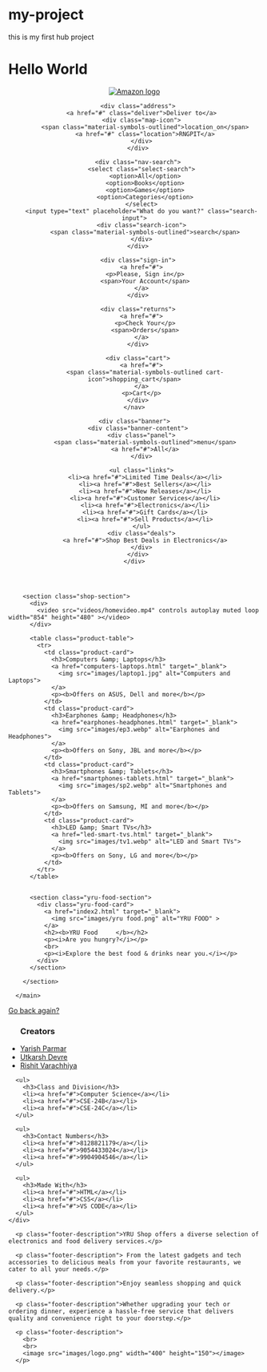 # my-project
this is my first hub project
<html>
<body>
<h1>Hello World</h1>
<!DOCTYPE html>
<html lang="en">

<head>
  <meta charset="UTF-8">
  <meta name="viewport" content="width=device-width, initial-scale=1.0">
  <meta name="description" content="Amazon-like e-commerce site by Yarish Parmar">
  <title>YRU Shop</title>
  <link rel="stylesheet" href="style.css">
  <link rel="stylesheet" href="https://fonts.googleapis.com/css2?family=Material+Symbols+Outlined:opsz,wght,FILL,GRAD@20..48,100..700,0..1,-50..200">
</head>

<body>
  <header>
    <nav class="navbar">
      <div class="nav-logo">
        <a href="#"><img src="images/logo.png" alt="Amazon logo"></a>
      </div>

      <div class="address">
        <a href="#" class="deliver">Deliver to</a>
        <div class="map-icon">
          <span class="material-symbols-outlined">location_on</span>
          <a href="#" class="location">RNGPIT</a>
        </div>
      </div>

      <div class="nav-search">
        <select class="select-search">
          <option>All</option>
          <option>Books</option>
          <option>Games</option>
          <option>Categories</option>
        </select>
        <input type="text" placeholder="What do you want?" class="search-input">
        <div class="search-icon">
          <span class="material-symbols-outlined">search</span>
        </div>
      </div>

      <div class="sign-in">
        <a href="#">
          <p>Please, Sign in</p>
          <span>Your Account</span>
        </a>
      </div>

      <div class="returns">
        <a href="#">
          <p>Check Your</p>
          <span>Orders</span>
        </a>
      </div>

      <div class="cart">
        <a href="#">
          <span class="material-symbols-outlined cart-icon">shopping_cart</span>
        </a>
        <p>Cart</p>
      </div>
    </nav>
    
    <div class="banner">
      <div class="banner-content">
        <div class="panel">
          <span class="material-symbols-outlined">menu</span>
          <a href="#">All</a>
        </div>

        <ul class="links">
          <li><a href="#">Limited Time Deals</a></li>
          <li><a href="#">Best Sellers</a></li>
          <li><a href="#">New Releases</a></li>
          <li><a href="#">Customer Services</a></li>
          <li><a href="#">Electronics</a></li>
          <li><a href="#">Gift Cards</a></li>
          <li><a href="#">Sell Products</a></li>
        </ul>
        <div class="deals">
          <a href="#">Shop Best Deals in Electronics</a>
        </div>
      </div>
    </div>
  </header>

  <main>

        <section class="shop-section">
          <div>
            <video src="videos/homevideo.mp4" controls autoplay muted loop width="854" height="480" ></video>
          </div>
          
          <table class="product-table">
            <tr>
              <td class="product-card">
                <h3>Computers &amp; Laptops</h3>
                <a href="computers-laptops.html" target="_blank">
                  <img src="images/laptop1.jpg" alt="Computers and Laptops">
                </a>
                <p><b>Offers on ASUS, Dell and more</b></p>
              </td>
              <td class="product-card">
                <h3>Earphones &amp; Headphones</h3>
                <a href="earphones-headphones.html" target="_blank">
                  <img src="images/ep3.webp" alt="Earphones and Headphones">
                </a>
                <p><b>Offers on Sony, JBL and more</b></p>
              </td>
              <td class="product-card">
                <h3>Smartphones &amp; Tablets</h3>
                <a href="smartphones-tablets.html" target="_blank">
                  <img src="images/sp2.webp" alt="Smartphones and Tablets">
                </a>
                <p><b>Offers on Samsung, MI and more</b></p>
              </td>
              <td class="product-card">
                <h3>LED &amp; Smart TVs</h3>
                <a href="led-smart-tvs.html" target="_blank">
                  <img src="images/tv1.webp" alt="LED and Smart TVs">
                </a>
                <p><b>Offers on Sony, LG and more</b></p>
              </td>
            </tr>
          </table>
      
  
          <section class="yru-food-section">
            <div class="yru-food-card">
              <a href="index2.html" target="_blank">
                <img src="images/yru food.png" alt="YRU FOOD" >
              </a>
              <h2><b>YRU Food     </b></h2>
              <p><i>Are you hungry?</i></p>
              <br>
              <p><i>Explore the best food & drinks near you.</i></p>
            </div>
          </section>
      
        </section>
      
      </main>
      
  <footer>
    <a href="#" class="footer-title">Go back again?</a>
    <div class="footer-items">
      <ul>
        <h3>Creators</h3>
        <li><a href="#">Yarish Parmar</a></li>
        <li><a href="#">Utkarsh Devre</a></li>
        <li><a href="#">Rishit Varachhiya</a></li>
      </ul>

      <ul>
        <h3>Class and Division</h3>
        <li><a href="#">Computer Science</a></li>
        <li><a href="#">CSE-24B</a></li>
        <li><a href="#">CSE-24C</a></li>
      </ul>

      <ul>
        <h3>Contact Numbers</h3>
        <li><a href="#">8128821179</a></li>
        <li><a href="#">9054433024</a></li>
        <li><a href="#">9904904546</a></li>
      </ul>

      <ul>
        <h3>Made With</h3>
        <li><a href="#">HTML</a></li>
        <li><a href="#">CSS</a></li>
        <li><a href="#">VS CODE</a></li>
      </ul>
    </div>

      <p class="footer-description">YRU Shop offers a diverse selection of electronics and food delivery services.</p>
      
      <p class="footer-description"> From the latest gadgets and tech accessories to delicious meals from your favorite restaurants, we cater to all your needs.</p>

      <p class="footer-description">Enjoy seamless shopping and quick delivery.</p>

      <p class="footer-description">Whether upgrading your tech or ordering dinner, experience a hassle-free service that delivers quality and convenience right to your doorstep.</p>

      <p class="footer-description">
        <br>
        <br>
        <image src="images/logo.png" width="400" height="150"></image>
      </p>
  </footer>

</body>
</html>

</body>
</html>
